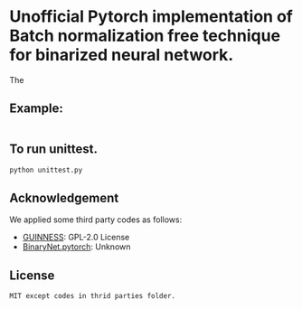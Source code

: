 # Unofficial Pytorch implementation of Batch normalization free technique for binarized neural network.
The 



## Example:
```python
```



## To run unittest.
```bash
python unittest.py
```

## Acknowledgement
We applied some third party codes as follows:
- [GUINNESS](https://github.com/HirokiNakahara/GUINNESS): GPL-2.0 License
- [BinaryNet.pytorch](https://github.com/itayhubara/BinaryNet.pytorch): Unknown


## License
```
MIT except codes in thrid parties folder.
```

